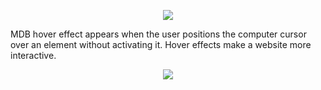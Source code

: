 <p align="center">
    <img src="https://mdbootstrap.com/img/Marketing/campaigns/demo-footer.png">
  </p>
<p>MDB hover effect appears when the user positions the computer cursor over an element without activating it. Hover effects make a website more interactive.</p>
<a href="https://mdbootstrap.com/docs/b5/react/content-styles/hover-effects/" alt="Bootstrap 5" rel="dofollow">
  <p align="center">
    <img src="https://mdbootstrap.com/img/Marketing/campaigns/demo-hover.gif">
  </p>
<a href="https://mdbootstrap.com/docs/b5/react/content-styles/hover-effects/" alt="Bootstrap 5" rel="dofollow">
  <p align="center">   
